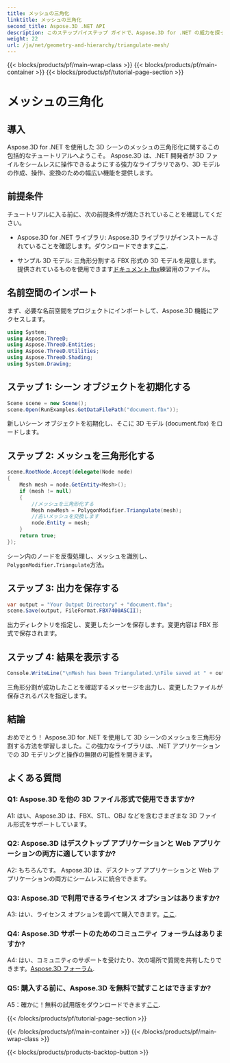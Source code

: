 ```yaml
---
title: メッシュの三角化
linktitle: メッシュの三角化
second_title: Aspose.3D .NET API
description: このステップバイステップ ガイドで、Aspose.3D for .NET の威力を探ってください。 3D メッシュを簡単に三角形分割してモデリングを強化する方法を学びます。
weight: 22
url: /ja/net/geometry-and-hierarchy/triangulate-mesh/
---
```


{{< blocks/products/pf/main-wrap-class >}}
{{< blocks/products/pf/main-container >}}
{{< blocks/products/pf/tutorial-page-section >}}

# メッシュの三角化

## 導入

Aspose.3D for .NET を使用した 3D シーンのメッシュの三角形化に関するこの包括的なチュートリアルへようこそ。 Aspose.3D は、.NET 開発者が 3D ファイルをシームレスに操作できるようにする強力なライブラリであり、3D モデルの作成、操作、変換のための幅広い機能を提供します。

## 前提条件

チュートリアルに入る前に、次の前提条件が満たされていることを確認してください。

- Aspose.3D for .NET ライブラリ: Aspose.3D ライブラリがインストールされていることを確認します。ダウンロードできます[ここ](https://releases.aspose.com/3d/net/).

- サンプル 3D モデル: 三角形分割する FBX 形式の 3D モデルを用意します。提供されているものを使用できます[ドキュメント.fbx](https://reference.aspose.com/3d/net/)練習用のファイル。

## 名前空間のインポート

まず、必要な名前空間をプロジェクトにインポートして、Aspose.3D 機能にアクセスします。

```csharp
using System;
using Aspose.ThreeD;
using Aspose.ThreeD.Entities;
using Aspose.ThreeD.Utilities;
using Aspose.ThreeD.Shading;
using System.Drawing;
```

## ステップ 1: シーン オブジェクトを初期化する

```csharp
Scene scene = new Scene();
scene.Open(RunExamples.GetDataFilePath("document.fbx"));
```

新しいシーン オブジェクトを初期化し、そこに 3D モデル (document.fbx) をロードします。

## ステップ 2: メッシュを三角形化する

```csharp
scene.RootNode.Accept(delegate(Node node)
{
    Mesh mesh = node.GetEntity<Mesh>();
    if (mesh != null)
    {
        //メッシュを三角形化する
        Mesh newMesh = PolygonModifier.Triangulate(mesh);
        //古いメッシュを交換します
        node.Entity = mesh;
    }
    return true;
});
```

シーン内のノードを反復処理し、メッシュを識別し、`PolygonModifier.Triangulate`方法。

## ステップ 3: 出力を保存する

```csharp
var output = "Your Output Directory" + "document.fbx";
scene.Save(output, FileFormat.FBX7400ASCII);
```

出力ディレクトリを指定し、変更したシーンを保存します。変更内容は FBX 形式で保存されます。

## ステップ 4: 結果を表示する

```csharp
Console.WriteLine("\nMesh has been Triangulated.\nFile saved at " + output);
```

三角形分割が成功したことを確認するメッセージを出力し、変更したファイルが保存されるパスを指定します。

## 結論

おめでとう！ Aspose.3D for .NET を使用して 3D シーンのメッシュを三角形分割する方法を学習しました。この強力なライブラリは、.NET アプリケーションでの 3D モデリングと操作の無限の可能性を開きます。

## よくある質問

### Q1: Aspose.3D を他の 3D ファイル形式で使用できますか?

A1: はい、Aspose.3D は、FBX、STL、OBJ などを含むさまざまな 3D ファイル形式をサポートしています。

### Q2: Aspose.3D はデスクトップ アプリケーションと Web アプリケーションの両方に適していますか?

A2: もちろんです。 Aspose.3D は、デスクトップ アプリケーションと Web アプリケーションの両方にシームレスに統合できます。

### Q3: Aspose.3D で利用できるライセンス オプションはありますか?

 A3: はい、ライセンス オプションを調べて購入できます。[ここ](https://purchase.aspose.com/buy).

### Q4: Aspose.3D サポートのためのコミュニティ フォーラムはありますか?

 A4: はい、コミュニティのサポートを受けたり、次の場所で質問を共有したりできます。[Aspose.3D フォーラム](https://forum.aspose.com/c/3d/18).

### Q5: 購入する前に、Aspose.3D を無料で試すことはできますか?

 A5：確かに！無料の試用版をダウンロードできます[ここ](https://releases.aspose.com/).

{{< /blocks/products/pf/tutorial-page-section >}}

{{< /blocks/products/pf/main-container >}}
{{< /blocks/products/pf/main-wrap-class >}}

{{< blocks/products/products-backtop-button >}}
